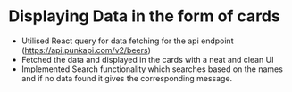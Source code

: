 # Displaying Data in the form of cards
- Utilised React query for data fetching for the api endpoint (https://api.punkapi.com/v2/beers)
- Fetched the data and displayed in the cards with a neat and clean UI
- Implemented Search functionality which  searches based on the names and if no data found it gives the corresponding message.
